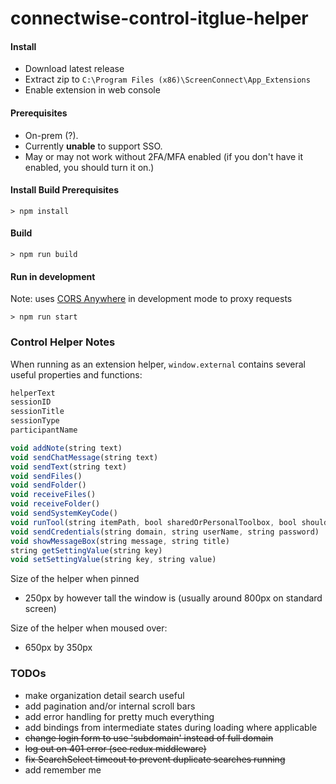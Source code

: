 # connectwise-control-itglue-helper

#### Install

- Download latest release
- Extract zip to `C:\Program Files (x86)\ScreenConnect\App_Extensions`
- Enable extension in web console

#### Prerequisites
- On-prem (?). 
- Currently **unable** to support SSO.  
- May or may not work without 2FA/MFA enabled (if you don't have it enabled, you should turn it on.)

#### Install Build Prerequisites
```
> npm install
```

#### Build
```
> npm run build
```

#### Run in development   
Note: uses [CORS Anywhere](https://github.com/k-grube/cors-anywhere) in development mode to proxy requests  

```
> npm run start
```

### Control Helper Notes

When running as an extension helper, `window.external` contains several useful properties and functions:

```javascript
helperText
sessionID
sessionTitle
sessionType
participantName
```
```javascript
void addNote(string text)
void sendChatMessage(string text)
void sendText(string text)
void sendFiles()
void sendFolder()
void receiveFiles()
void receiveFolder()
void sendSystemKeyCode()
void runTool(string itemPath, bool sharedOrPersonalToolbox, bool shouldRunElevated)
void sendCredentials(string domain, string userName, string password)
void showMessageBox(string message, string title)
string getSettingValue(string key)
void setSettingValue(string key, string value)
```

Size of the helper when pinned
 - 250px by however tall the window is (usually around 800px on standard screen)
 
Size of the helper when moused over:
 - 650px by 350px



### TODOs

- make organization detail search useful
- add pagination and/or internal scroll bars
- add error handling for pretty much everything
- add bindings from intermediate states during loading where applicable
- ~~change login form to use 'subdomain' instead of full domain~~
- ~~log out on 401 error (see redux middleware)~~
- ~~fix SearchSelect timeout to prevent duplicate searches running~~
- add remember me
